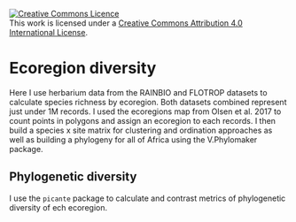 <a rel="license" href="http://creativecommons.org/licenses/by/4.0/"><img alt="Creative Commons Licence" style="border-width:0" src="https://i.creativecommons.org/l/by/4.0/88x31.png" /></a><br />This work is licensed under a <a rel="license" href="http://creativecommons.org/licenses/by/4.0/">Creative Commons Attribution 4.0 International License</a>.

# Ecoregion diversity

Here I use herbarium data from the RAINBIO and FLOTROP datasets to calculate species richness by ecoregion. Both datasets combined represent just under 1M records.
I used the ecoregions map from Olsen et al. 2017 to count points in polygons and assign an ecoregion to each records.
I then build a species x site matrix for clustering and ordination approaches as well as building a phylogeny for all of Africa using the V.Phylomaker package.

## Phylogenetic diversity

I use the `picante` package to calculate and contrast metrics of phylogenetic diversity of ech ecoregion.

